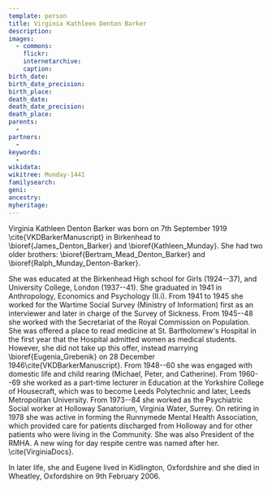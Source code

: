 ```yaml
---
template: person
title: Virginia Kathleen Denton Barker
description:
images:
  - commons: 
    flickr: 
    internetarchive: 
    caption: 
birth_date: 
birth_date_precision: 
birth_place: 
death_date: 
death_date_precision: 
death_place: 
parents:
  - 
partners:
  - 
keywords:
  - 
wikidata: 
wikitree: Munday-1441
familysearch: 
geni: 
ancestry: 
myheritage: 
---
```


Virginia Kathleen Denton Barker was born on 7th September 1919 \cite{VKDBarkerManuscript} in Birkenhead to \bioref{James_Denton_Barker} and \bioref{Kathleen_Munday}.
She had two older brothers:  \bioref{Bertram_Mead_Denton_Barker} and \bioref{Ralph_Munday_Denton-Barker}.

She was educated at the Birkenhead High school for Girls (1924--37), and University College, London (1937--41). She graduated in 1941 in Anthropology, Economics and Psychology (II.i). From 1941 to 1945 she worked for the Wartime Social Survey (Ministry of Information) first as an interviewer and later in charge of the Survey of Sickness. From 1945--48 she worked with the Secretariat of the Royal Commission on Population. She was offered a place to read medicine at St. Bartholomew's Hospital in the first year that the Hospital admitted women as medical students. However, she did not take up this offer, instead marrying \bioref{Eugenia_Grebenik} on 28 December 1946\cite{VKDBarkerManuscript}. From 1948--60 she was engaged with domestic life and child rearing (Michael, Peter, and Catherine). From 1960--69 she worked as a part-time lecturer in Education at the Yorkshire College of Housecraft, which was to become Leeds Polytechnic and later, Leeds Metropolitan University. From 1973--84 she worked as the Psychiatric Social worker at Holloway Sanatorium, Virginia Water, Surrey. On retiring in 1978 she was active in forming the Runnymede Mental Health Association, which provided care for patients discharged from Holloway and for other patients who were living in the Community. She was also President of the RMHA. A new wing for day respite centre was named after her. \cite{VirginiaDocs}.

In later life, she and Eugene lived in Kidlington, Oxfordshire and she died in Wheatley, Oxfordshire  on 9th February 2006.

